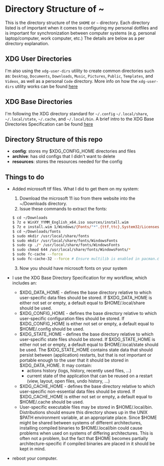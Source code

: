 # Directory Structure of ~
This is the directory structure of the `$HOME` or `~` directory. Each directory listed is of important when it comes to configuring my personal dotfiles and is important for synchronization between computer systems (e.g. personal laptop/computer, work computer, etc.) The details are below as a per directory explanation.

## **XDG User Directories**

I'm also using the `xdg-user-dirs` utility to create common directories such as: `Desktop`, `Documents`, `Downloads`, `Music`, `Pictures`, `Public`, `Templates`, and `Videos`, as well as a personal `Code` directory. More info on how the `xdg-user-dirs` utility works can be found [here](https://wiki.archlinux.org/title/XDG_user_directories)

[//]: # (TODO I need to go through this entire readme as it was never finished, and is also now out of date since: 2024-12-09)

## **XDG Base Directories**

I'm following the XDG directory standard for `~/.config` `~/.local/share`, `~/.local/state`, `~/.cache`, and `~/.local/bin`. A brief intro to the XDG Base Directories Specification can be found [here](https://specifications.freedesktop.org/basedir-spec/latest/)

## Directory Structure of this repo

- **config**: stores my $XDG_CONFIG_HOME directories and files
- **archive**: has old configs that I didn't want to delete
- **resources**: stores the resources needed for the config

## Things to do

- Added microsoft ttf files. What I did to get them on my system:
    1. Download the microsoft 11 iso from there website into the ~/Downloads directory.
    2. Issue these commands to extract the fonts:
    ```bash
    $ cd ~/Downloads
    $ 7z e WinXY_YYMM_English_x64.iso sources/install.wim
    $ 7z e install.wim 1/Windows/{Fonts/"*".{ttf,ttc},System32/Licenses/neutral/"*"/"*"/license.rtf} -ofonts/
    $ cd ~/Downloads/fonts
    $ sudo mkdir /usr/local/share/fonts
    $ sudo mkdir /usr/local/share/fonts/WindowsFonts
    $ sudo cp ./* /usr/local/share/fonts/WindowsFonts
    $ sudo chmod 644 /usr/local/share/fonts/WindowsFonts/*
    $ sudo fc-cache --force
    $ sudo fc-cache-32 --force # Ensure multilib is enabled in pacman.conf and you have lib32-fontconfig downloaded
    ```
    3. Now you should have microsoft fonts on your system
- I use the XDG Base Directory Specification for my workflow, which includes an:
    - $XDG_DATA_HOME - defines the base directory relative to which user-specific data files should be stored. If $XDG_DATA_HOME is either not set or empty, a default equal to $HOME/.local/share should be used.
    - $XDG_CONFIG_HOME - defines the base directory relative to which user-specific configuration files should be stored. If $XDG_CONFIG_HOME is either not set or empty, a default equal to $HOME/.config should be used.
    - $XDG_STATE_HOME - defines the base directory relative to which user-specific state files should be stored. If $XDG_STATE_HOME is either not set or empty, a default equal to $HOME/.local/state should be used. The $XDG_STATE_HOME contains state data that should persist between (application) restarts, but that is not important or portable enough to the user that it should be stored in $XDG_DATA_HOME. It may contain:
        - actions history (logs, history, recently used files, …)
        - current state of the application that can be reused on a restart (view, layout, open files, undo history, …)
    - $XDG_CACHE_HOME - defines the base directory relative to which user-specific non-essential data files should be stored. If $XDG_CACHE_HOME is either not set or empty, a default equal to $HOME/.cache should be used.
    - User-specific executable files may be stored in $HOME/.local/bin. Distributions should ensure this directory shows up in the UNIX $PATH environment variable, at an appropriate place. Since $HOME might be shared between systems of different architectures, installing compiled binaries to $HOME/.local/bin could cause problems when used on systems of differing architectures. This is often not a problem, but the fact that $HOME becomes partially architecture-specific if compiled binaries are placed in it should be kept in mind.

- reboot your computer.
